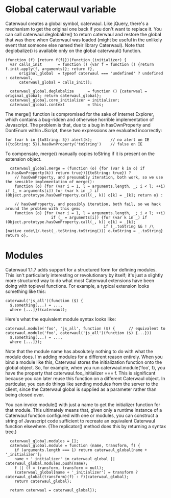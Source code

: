 # Global caterwaul variable

Caterwaul creates a global symbol, caterwaul. Like jQuery, there's a mechanism to get the original one back if you don't want to replace it. You can call caterwaul.deglobalize() to return
caterwaul and restore the global that was there when Caterwaul was loaded (might be useful in the unlikely event that someone else named their library Caterwaul). Note that deglobalize() is
available only on the global caterwaul() function.

```core
(function (f) {return f(f)})(function (initializer) {
  var calls_init       = function () {var f = function () {return f.init.apply(f, arguments)}; return f},
      original_global  = typeof caterwaul === 'undefined' ? undefined : caterwaul,
      caterwaul_global = calls_init();
```

```core
  caterwaul_global.deglobalize      = function () {caterwaul = original_global; return caterwaul_global};
  caterwaul_global.core_initializer = initializer;
  caterwaul_global.context          = this;
```

The merge() function is compromised for the sake of Internet Explorer, which contains a bug-ridden and otherwise horrible implementation of Javascript. The problem is that, due to a bug in
hasOwnProperty and DontEnum within JScript, these two expressions are evaluated incorrectly:

    for (var k in {toString: 5}) alert(k);        // no alert on IE
    ({toString: 5}).hasOwnProperty('toString')    // false on IE

To compensate, merge() manually copies toString if it is present on the extension object.

```core
  caterwaul_global.merge = (function (o) {for (var k in o) if (o.hasOwnProperty(k)) return true})({toString: true}) ?
    // hasOwnProperty, and presumably iteration, both work, so we use the sensible implementation of merge():
    function (o) {for (var i = 1, l = arguments.length, _; i < l; ++i) if (_ = arguments[i]) for (var k in _) if (Object.prototype.hasOwnProperty.call(_, k)) o[k] = _[k]; return o} :
```

```core
    // hasOwnProperty, and possibly iteration, both fail, so we hack around the problem with this gem:
    function (o) {for (var i = 1, l = arguments.length, _; i < l; ++i)
                    if (_ = arguments[i]) {for (var k in _) if (Object.prototype.hasOwnProperty.call(_, k)) o[k] = _[k];
                                           if (_.toString && ! /\[native code\]/.test(_.toString.toString())) o.toString = _.toString} return o},
```

# Modules

Caterwaul 1.1.7 adds support for a structured form for defining modules. This isn't particularly interesting or revolutionary by itself; it's just a slightly more structured way to do what
most Caterwaul extensions have been doing with toplevel functions. For example, a typical extension looks something like this:

    caterwaul('js_all')(function ($) {
      $.something(...) = ...,
      where [...]})(caterwaul);

Here's what the equivalent module syntax looks like:

    caterwaul.module('foo', 'js_all', function ($) {      // equivalent to caterwaul.module('foo', caterwaul('js_all')(function ($) {...}))
      $.something(...) = ...,
      where [...]});

Note that the module name has absolutely nothing to do with what the module does. I'm adding modules for a different reason entirely. When you bind a module like this, Caterwaul stores the
initialization function onto the global object. So, for example, when you run caterwaul.module('foo', f), you have the property that caterwaul.foo_initializer === f. This is significant
because you can later reuse this function on a different Caterwaul object. In particular, you can do things like sending modules from the server to the client, since the Caterwaul global is
supplied as a parameter rather than being closed over.

You can invoke module() with just a name to get the initializer function for that module. This ultimately means that, given only a runtime instance of a Caterwaul function configured with one
or modules, you can construct a string of Javascript code sufficient to recreate an equivalent Caterwaul function elsewhere. (The replicator() method does this by returning a syntax tree.)

```core
  caterwaul_global.modules = [];
  caterwaul_global.module = function (name, transform, f) {
    if (arguments.length === 1) return caterwaul_global[name + '_initializer'];
    name + '_initializer' in caterwaul_global || caterwaul_global.modules.push(name);
    f || (f = transform, transform = null);
    (caterwaul_global[name + '_initializer'] = transform ? caterwaul_global(transform)(f) : f)(caterwaul_global);
    return caterwaul_global};
```

```core
  return caterwaul = caterwaul_global});

```